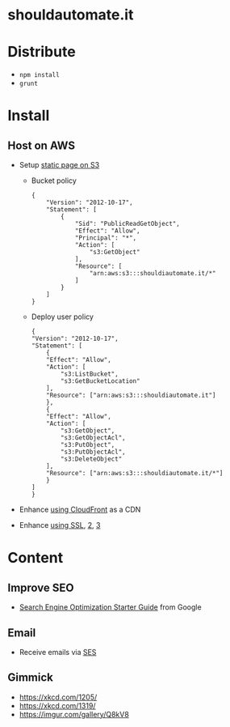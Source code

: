shouldautomate.it
========

# Distribute

* `npm install`
* `grunt`

# Install

## Host on AWS

* Setup [static page on S3](http://docs.aws.amazon.com/AmazonS3/latest/dev/website-hosting-custom-domain-walkthrough.html)

    * Bucket policy

        ```
        {
            "Version": "2012-10-17",
            "Statement": [
                {
                    "Sid": "PublicReadGetObject",
                    "Effect": "Allow",
                    "Principal": "*",
                    "Action": [
                        "s3:GetObject"
                    ],
                    "Resource": [
                        "arn:aws:s3:::shouldiautomate.it/*"
                    ]
                }
            ]
        }
        ```
        
    * Deploy user policy

        ```
        {
        "Version": "2012-10-17",
        "Statement": [
            {
            "Effect": "Allow",
            "Action": [
                "s3:ListBucket",
                "s3:GetBucketLocation"
            ],
            "Resource": ["arn:aws:s3:::shouldiautomate.it"]
            },
            {
            "Effect": "Allow",
            "Action": [
                "s3:GetObject",
                "s3:GetObjectAcl",
                "s3:PutObject",
                "s3:PutObjectAcl",
                "s3:DeleteObject"
            ],
            "Resource": ["arn:aws:s3:::shouldiautomate.it/*"]
            }
        ]
        }
        ```

* Enhance [using CloudFront](http://docs.aws.amazon.com/AmazonCloudFront/latest/DeveloperGuide/MigrateS3ToCloudFront.html) as a CDN
* Enhance [using SSL](https://aws.amazon.com/de/blogs/aws/new-aws-certificate-manager-deploy-ssltls-based-apps-on-aws/), [2](https://medium.com/@sbuckpesch/setup-aws-s3-static-website-hosting-using-ssl-acm-34d41d32e394), [3](https://medium.com/@willmorgan/moving-a-static-website-to-aws-s3-cloudfront-with-https-1fdd95563106)

# Content

## Improve SEO

* [Search Engine Optimization Starter Guide](https://static.googleusercontent.com/media/www.google.com/de//webmasters/docs/search-engine-optimization-starter-guide.pdf) from Google

## Email

* Receive emails via [SES](https://github.com/arithmetric/aws-lambda-ses-forwarder)

## Gimmick

* https://xkcd.com/1205/
* https://xkcd.com/1319/
* https://imgur.com/gallery/Q8kV8